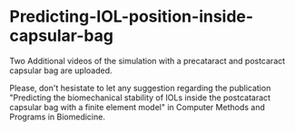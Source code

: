 # Predicting-IOL-position-inside-capsular-bag

Two Additional videos of the simulation with a precataract and postcaract capsular bag are uploaded.

Please, don't hesistate to let any suggestion regarding the publication "Predicting the biomechanical stability of IOLs inside the postcataract capsular bag with a finite element model" in  Computer Methods and Programs in Biomedicine.

